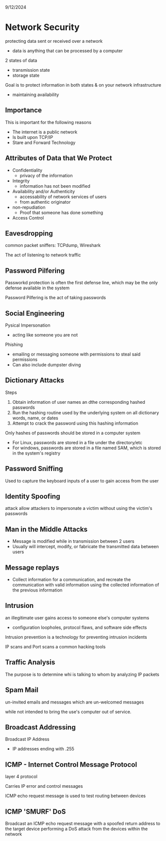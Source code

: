 9/12/2024

# Network Security 

protecting data sent or received over a network 
- data is anything that can be processed by a computer 

2 states of data
- transmission state
- storage state 

Goal is to protect information in both states & on your network infrastructure 
- maintaining availability


## Importance

This is important for the following reasons
- The internet is a public network
- Is built upon TCP/IP
- Stare and Forward Technology

## Attributes of Data that We Protect

- Confidentiality
  - privacy of the information
- Integrity 
  - information has not been modified
- Availability and/or Authenticity 
  - accessability of network services of users 
  - from authentic originator
- non-repudiation
  - Proof that someone has done something 
- Access Control

## Eavesdropping 

common packet sniffers: TCPdump, Wireshark

The act of listening to network traffic 

## Password Pilfering 

Passworkd protection is often the first defense line, which may be the only defense available in the system 

Password Pilfering is the act of taking passwords

## Social Engineering 

Pysical Impersonation
- acting like someone you are not 

Phishing 
- emailing or messaging someone with permissions to steal said permissions
- Can also include dumpster diving 

## Dictionary Attacks 

Steps
1. Obtain information of user names an dthe corresponding hashed passwords
2. Run the hashing routine used by the underlying system on all dictionary words, name, or dates 
3. Attempt to crack the password using this hashing information 

Only hashes of passwords should be stored in a computer system 
- For Linux, passwords are stored in a file under the directory/etc
- For windows, passwords are stored in a file named SAM, which is stored in the system's registry

## Password Sniffing 

Used to capture the keyboard inputs of a user to gain access from the user 

## Identity Spoofing 
attack allow attackers to impersonate a victim without using the victim's passwords

## Man in the Middle Attacks
- Message is modified while in transmission between 2 users
- Usually will intercept, modify, or fabricate the transmitted data between users

## Message replays
- Collect information for a communication, and recreate the communication with valid information using the collected information of the previous information 

## Intrusion
an illegitimate user gains access to someone else's computer systems
- configuration loopholes, protocol flaws, and software side effects
  
Intrusion prevention is a technology for preventing intrusion incidents

IP scans and Port scans a common hacking tools 

## Traffic Analysis

The purpose is to determine whi is talking to whom by analyzing IP packets

## Spam Mail

un-invited emails and messages which are un-welcomed messages

while not intended to bring the use's computer out of service. 

## Broadcast Addressing

Broadcast IP Address
- IP addresses ending with .255

## ICMP - Internet Control Message Protocol

layer 4 protocol 

Carries IP error and control messages

ICMP echo request message is used to test routing between devices

## ICMP 'SMURF' DoS

Broadcast an ICMP echo request message with a spoofed return address to the target device performing a DoS attack from the devices within the network

